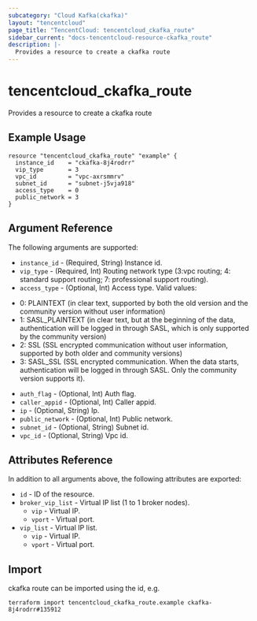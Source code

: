 ```yaml
---
subcategory: "Cloud Kafka(ckafka)"
layout: "tencentcloud"
page_title: "TencentCloud: tencentcloud_ckafka_route"
sidebar_current: "docs-tencentcloud-resource-ckafka_route"
description: |-
  Provides a resource to create a ckafka route
---
```


# tencentcloud_ckafka_route

Provides a resource to create a ckafka route

## Example Usage

```hcl
resource "tencentcloud_ckafka_route" "example" {
  instance_id    = "ckafka-8j4rodrr"
  vip_type       = 3
  vpc_id         = "vpc-axrsmmrv"
  subnet_id      = "subnet-j5vja918"
  access_type    = 0
  public_network = 3
}
```

## Argument Reference

The following arguments are supported:

* `instance_id` - (Required, String) Instance id.
* `vip_type` - (Required, Int) Routing network type (3:vpc routing; 4: standard support routing; 7: professional support routing).
* `access_type` - (Optional, Int) Access type. Valid values:
- 0: PLAINTEXT (in clear text, supported by both the old version and the community version without user information)
- 1: SASL_PLAINTEXT (in clear text, but at the beginning of the data, authentication will be logged in through SASL, which is only supported by the community version)
- 2: SSL (SSL encrypted communication without user information, supported by both older and community versions)
- 3: SASL_SSL (SSL encrypted communication. When the data starts, authentication will be logged in through SASL. Only the community version supports it).
* `auth_flag` - (Optional, Int) Auth flag.
* `caller_appid` - (Optional, Int) Caller appid.
* `ip` - (Optional, String) Ip.
* `public_network` - (Optional, Int) Public network.
* `subnet_id` - (Optional, String) Subnet id.
* `vpc_id` - (Optional, String) Vpc id.

## Attributes Reference

In addition to all arguments above, the following attributes are exported:

* `id` - ID of the resource.
* `broker_vip_list` - Virtual IP list (1 to 1 broker nodes).
  * `vip` - Virtual IP.
  * `vport` - Virtual port.
* `vip_list` - Virtual IP list.
  * `vip` - Virtual IP.
  * `vport` - Virtual port.


## Import

ckafka route can be imported using the id, e.g.

```
terraform import tencentcloud_ckafka_route.example ckafka-8j4rodrr#135912
```

